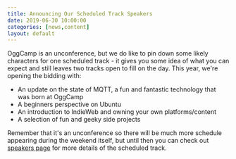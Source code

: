 ```yaml
---
title: Announcing Our Scheduled Track Speakers
date: 2019-06-30 10:00:00
categories: [news,content]
layout: default
---
```


OggCamp is an unconference, but we do like to pin down some likely characters for one scheduled track - it gives you some idea of what you can expect and still leaves two tracks open to fill on the day. This year, we're opening the bidding with:

* An update on the state of MQTT, a fun and fantastic technology that was born at OggCamp
* A beginners perspective on Ubuntu
* An introduction to IndieWeb and owning your own platforms/content
* A selection of fun and geeky side projects

Remember that it's an unconference so there will be much more schedule appearing during the weekend itself, but until then you can check out [speakers page](/speakers) for more details of the scheduled track.
